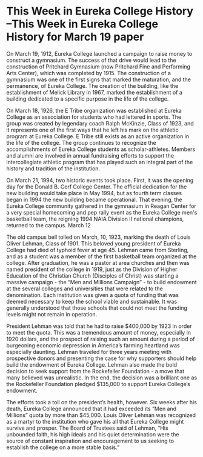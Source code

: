 # This Week in Eureka College History –This Week in Eureka College History for March 19 paper
 
On March 19, 1912, Eureka College launched a campaign to raise money to construct a gymnasium. The success of that drive would lead to the construction of Pritchard Gymnasium (now Pritchard Fine and Performing Arts Center), which was completed by 1915. The construction of a gymnasium was one of the first signs that marked the maturation, and the permanence, of Eureka College. The creation of the building, like the establishment of Melick Library in 1967, marked the establishment of a building dedicated to a specific purpose in the life of the college.
 
On March 18, 1926, the E Tribe organization was established at Eureka College as an association for students who had lettered in sports. The group was created by legendary coach Ralph McKinzie, Class of 1923, and it represents one of the first ways that he left his mark on the athletic program at Eureka College. E Tribe still exists as an active organization in the life of the college. The group continues to recognize the accomplishments of Eureka College students as scholar-athletes. Members and alumni are involved in annual fundraising efforts to support the intercollegiate athletic program that has played such an integral part of the history and tradition of the institution.
 
On March 21, 1994, two historic events took place. First, it was the opening day for the Donald B. Cerf College Center. The official dedication for the new building would take place in May 1994, but as fourth term classes began in 1994 the new building became operational.
That evening, the Eureka College community gathered in the gymnasium in Reagan Center for a very special homecoming and pep rally event as the Eureka College men's basketball team, the reigning 1994 NAIA Division II national champions, returned to the campus. March 12

The old campus bell tolled on March, 10, 1923, marking the death of Louis Oliver Lehman, Class of 1901. This beloved young president of Eureka College had died of typhoid fever at age 45. Lehman came from Sterling, and as a student was a member of the first basketball team organized at the college. After graduation, he was a pastor at area churches and then was named president of the college in 1919, just as the Division of Higher Education of the Christian Church (Disciples of Christ) was starting a massive campaign - the “Men and Millions Campaign” - to build endowment at the several colleges and universities that were related to the denomination. Each institution was given a quota of funding that was deemed necessary to keep the school viable and sustainable. It was generally understood that those schools that could not meet the funding levels might not remain in operation.

President Lehman was told that he had to raise $400,000 by 1923 in order to meet the quota. This was a tremendous amount of money, especially in 1920 dollars, and the prospect of raising such an amount during a period of burgeoning economic depression in America’s farming heartland was especially daunting. Lehman traveled for three years meeting with prospective donors and presenting the case for why supporters should help build the endowment of Eureka College. Lehman also made the bold decision to seek support from the Rockefeller Foundation - a move that many believed was unrealistic. In the end, the decision was a brilliant one as the Rockefeller Foundation pledged $135,000 to support Eureka College’s endowment.

The efforts took a toll on the president’s health, however. Six weeks after his death, Eureka College announced that it had exceeded its “Men and Millions” quota by more than $45,000. Louis Oliver Lehman was recognized as a martyr to the institution who gave his all that Eureka College might survive and prosper. The Board of Trustees said of Lehman, “His unbounded faith, his high ideals and his quiet determination were the source of constant inspiration and encouragement to us seeking to establish the college on a more stable basis.”